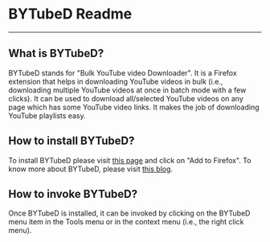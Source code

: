 # BYTubeD Readme

-----------------------------------------------------

##  What is BYTubeD?

BYTubeD stands for "Bulk YouTube video Downloader". It is a Firefox extension that helps
in downloading YouTube videos in bulk (i.e., downloading multiple YouTube videos at once
in batch mode with a few clicks). It can be used to download all/selected YouTube videos
on any page which has some YouTube video links.  It makes the job of downloading YouTube
playlists easy.

##  How to install BYTubeD?

To install BYTubeD please visit 
[this page](https://addons.mozilla.org/en-US/firefox/addon/bytubed/ "Add on page") and 
click on "Add to Firefox". To know more about BYTubeD, please visit 
[this blog](http://bytubed.blogspot.com/p/faq.html "BYTubeD Blog").

##  How to invoke BYTubeD?

Once BYTubeD is installed, it can be invoked by clicking on the BYTubeD menu item in the
Tools menu or in the context menu (i.e., the right click menu).
